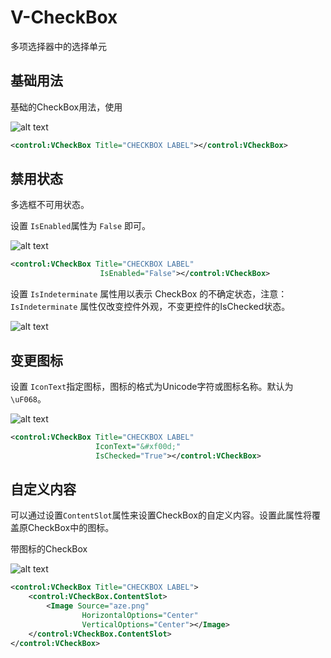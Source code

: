 
# V-CheckBox

多项选择器中的选择单元


## 基础用法


基础的CheckBox用法，使用

![alt text](assets/image-35.png)

```xml
<control:VCheckBox Title="CHECKBOX LABEL"></control:VCheckBox>

```

## 禁用状态


多选框不可用状态。

设置 `IsEnabled`属性为 `False` 即可。

![alt text](assets/image-36.png)


```xml
<control:VCheckBox Title="CHECKBOX LABEL"
                    IsEnabled="False"></control:VCheckBox>
```

设置 `IsIndeterminate` 属性用以表示 CheckBox 的不确定状态，注意：`IsIndeterminate` 属性仅改变控件外观，不变更控件的IsChecked状态。


![alt text](assets/recording-1.gif)


## 变更图标

设置 `IconText`指定图标，图标的格式为Unicode字符或图标名称。默认为`\uF068`。

![alt text](assets/image-37.png)

```xml
<control:VCheckBox Title="CHECKBOX LABEL"
                   IconText="&#xf00d;"
                   IsChecked="True"></control:VCheckBox>
```



## 自定义内容

可以通过设置`ContentSlot`属性来设置CheckBox的自定义内容。设置此属性将覆盖原CheckBox中的图标。

带图标的CheckBox

![alt text](assets/image-38.png)


```xml
<control:VCheckBox Title="CHECKBOX LABEL">
    <control:VCheckBox.ContentSlot>
        <Image Source="aze.png"           
                HorizontalOptions="Center"
                VerticalOptions="Center"></Image>
    </control:VCheckBox.ContentSlot>
</control:VCheckBox>
```
